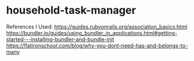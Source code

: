 # household-task-manager





References I Used:
https://guides.rubyonrails.org/association_basics.html
https://bundler.io/guides/using_bundler_in_applications.html#getting-started---installing-bundler-and-bundle-init
https://flatironschool.com/blog/why-you-dont-need-has-and-belongs-to-many
